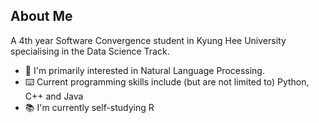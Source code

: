 ## About Me
A 4th year Software Convergence student in Kyung Hee University specialising in the Data Science Track. 
- 🔭 I'm primarily interested in Natural Language Processing.
- ⌨️ Current programming skills include (but are not limited to) Python, C++ and Java
- 📚 I'm currently self-studying R

<!--
**daniazie/daniazie** is a ✨ _special_ ✨ repository because its `README.md` (this file) appears on your GitHub profile.

Here are some ideas to get you started:

- 🔭 I’m currently working on ...
- 🌱 I’m currently learning ...
- 👯 I’m looking to collaborate on ...
- 🤔 I’m looking for help with ...
- 💬 Ask me about ...
- 📫 How to reach me: ...
- 😄 Pronouns: ...
- ⚡ Fun fact: ...
-->
